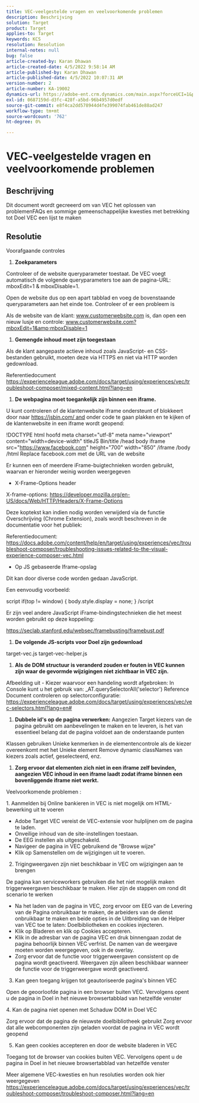 ```yaml
---
title: VEC-veelgestelde vragen en veelvoorkomende problemen
description: Beschrijving
solution: Target
product: Target
applies-to: Target
keywords: KCS
resolution: Resolution
internal-notes: null
bug: false
article-created-by: Karan Dhawan
article-created-date: 4/5/2022 9:58:14 AM
article-published-by: Karan Dhawan
article-published-date: 4/5/2022 10:07:31 AM
version-number: 2
article-number: KA-19002
dynamics-url: https://adobe-ent.crm.dynamics.com/main.aspx?forceUCI=1&pagetype=entityrecord&etn=knowledgearticle&id=d85d96e3-c6b4-ec11-983f-000d3a5d0d73
exl-id: 0687159d-d3fc-428f-a5bd-96b4957d0edf
source-git-commit: e8f4ca2dd578944d4fe399074fab461de88ad247
workflow-type: tm+mt
source-wordcount: '762'
ht-degree: 0%

---
```


# VEC-veelgestelde vragen en veelvoorkomende problemen

## Beschrijving


Dit document wordt gecreeerd om van VEC het oplossen van problemenFAQs en sommige gemeenschappelijke kwesties met betrekking tot Doel VEC een lijst te maken


## Resolutie


Voorafgaande controles

1. <b>Zoekparameters</b>


Controleer of de website queryparameter toestaat. De VEC voegt automatisch de volgende queryparameters toe aan de pagina-URL: mboxEdit=1 &amp; mboxDisable=1.

Open de website dus op een apart tabblad en voeg de bovenstaande queryparameters aan het einde toe. Controleer of er een probleem is

Als de website van de klant: www.customerwebsite.com is, dan open een nieuw lusje en controle: www.customerwebsite.com?mboxEdit=1&amp;mboxDisable=1

1. <b>Gemengde inhoud moet zijn toegestaan</b>


Als de klant aangepaste actieve inhoud zoals JavaScript- en CSS-bestanden gebruikt, moeten deze via HTTPS en niet via HTTP worden gedownload.

Referentiedocument https://experienceleague.adobe.com/docs/target/using/experiences/vec/troubleshoot-composer/mixed-content.html?lang=en

1. <b>De webpagina moet toegankelijk zijn binnen een iframe.</b>


U kunt controleren of de klantenwebsite iframe ondersteunt of blokkeert door naar https://jsbin.com/ and onder code te gaan plakken en te kijken of de klantenwebsite in een iframe wordt geopend:

!DOCTYPE html hoofd meta charset=&quot;utf-8&quot; meta name=&quot;viewport&quot; content=&quot;width=device-width&quot; titleJS Bin/title /head body iframe src=&quot;https://www.facebook.com&quot; height=&quot;700&quot; width=&quot;850&quot; /iframe /body /html Replace facebook.com met de URL van de website

Er kunnen een of meerdere iFrame-buigtechnieken worden gebruikt, waarvan er hieronder weinig worden weergegeven

- X-Frame-Options header


X-frame-options: https://developer.mozilla.org/en-US/docs/Web/HTTP/Headers/X-Frame-Options

Deze koptekst kan indien nodig worden verwijderd via de functie Overschrijving (Chrome Extension), zoals wordt beschreven in de documentatie voor het publiek: 

Referentiedocument: https://docs.adobe.com/content/help/en/target/using/experiences/vec/troubleshoot-composer/troubleshooting-issues-related-to-the-visual-experience-composer-vec.html

- Op JS gebaseerde Iframe-opslag


Dit kan door diverse code worden gedaan JavaScript.

Een eenvoudig voorbeeld:

script if(top != window) { body.style.display = none; } /script


Er zijn veel andere JavaScript iFrame-bindingstechnieken die het meest worden gebruikt op deze koppeling:

https://seclab.stanford.edu/websec/framebusting/framebust.pdf

1. <b>De volgende JS-scripts voor Doel zijn gedownload</b>


target-vec.js target-vec-helper.js

1. <b>Als de DOM structuur is veranderd zouden er fouten in VEC kunnen zijn waar de gevormde wijzigingen niet zichtbaar in VEC zijn.</b>


Afbeelding uit - Kiezer waarvoor een handeling wordt afgebroken: In Console kunt u het gebruik van: _AT.querySelectorAll(&#39;selector&#39;) Reference Document controleren op selectorconfiguratie: https://experienceleague.adobe.com/docs/target/using/experiences/vec/vec-selectors.html?lang=en#

1. <b>Dubbele id&#39;s op de pagina verwerken:</b> Aangezien Target kiezers van de pagina gebruikt om aanbevelingen te maken en te leveren, is het van essentieel belang dat de pagina voldoet aan de onderstaande punten


Klassen gebruiken Unieke kenmerken in de elementencontrole als de kiezer overeenkomt met het Unieke element Remove dynamic classNames van kiezers zoals actief, geselecteerd, enz.

1. <b>Zorg ervoor dat elementen zich niet in een iframe zelf bevinden, aangezien VEC inhoud in een iframe laadt zodat iframe binnen een bovenliggende iframe niet werkt.</b>


Veelvoorkomende problemen :

1. Aanmelden bij Online bankieren in VEC is niet mogelijk om HTML-bewerking uit te voeren

- Adobe Target VEC vereist de VEC-extensie voor hulplijnen om de pagina te laden.
- Onveilige inhoud van de site-instellingen toestaan.
- De EEG instellen als uitgeschakeld.
- Navigeer de pagina in VEC gebruikend de &quot;Browse wijze&quot;
- Klik op Samenstellen om de wijzigingen uit te voeren.


2. Trigingweergaven zijn niet beschikbaar in VEC om wijzigingen aan te brengen

De pagina kan serviceworkers gebruiken die het niet mogelijk maken triggerweergaven beschikbaar te maken. Hier zijn de stappen om rond dit scenario te werken

- Na het laden van de pagina in VEC, zorg ervoor om EEG van de Levering van de Pagina onbruikbaar te maken, de arbeiders van de dienst onbruikbaar te maken en beide opties in de Uitbreiding van de Helper van VEC toe te laten: Doelbibliotheken en cookies injecteren.
- Klik op Bladeren en klik op Cookies accepteren.
- Klik in de adresbar van de pagina VEC en druk binnengaan zodat de pagina behoorlijk binnen VEC verfrist. De namen van de weergave moeten worden weergegeven, ook in de overlay.
- Zorg ervoor dat de functie voor triggerweergaven consistent op de pagina wordt geactiveerd. Weergaven zijn alleen beschikbaar wanneer de functie voor de triggerweergave wordt geactiveerd.


3. Kan geen toegang krijgen tot geautoriseerde pagina&#39;s binnen VEC

Open de geoorloofde pagina in een browser buiten VEC. Vervolgens opent u de pagina in Doel in het nieuwe browsertabblad van hetzelfde venster 

4. Kan de pagina niet openen met Schaduw DOM in Doel VEC

Zorg ervoor dat de pagina de nieuwste doelbibliotheek gebruikt Zorg ervoor dat alle webcomponenten zijn geladen voordat de pagina in VEC wordt geopend

5. Kan geen cookies accepteren en door de website bladeren in VEC

Toegang tot de browser van cookies buiten VEC. Vervolgens opent u de pagina in Doel in het nieuwe browsertabblad van hetzelfde venster 



Meer algemene VEC-kwesties en hun resoluties worden ook hier weergegeven https://experienceleague.adobe.com/docs/target/using/experiences/vec/troubleshoot-composer/troubleshoot-composer.html?lang=en
